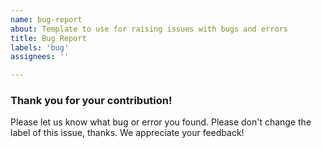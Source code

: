 ```yaml
---
name: bug-report
about: Template to use for raising issues with bugs and errors
title: Bug Report
labels: 'bug'
assignees: ''

---
```


### Thank you for your contribution!
Please let us know what bug or error you found.
Please don't change the label of this issue, thanks. 
We appreciate your feedback!


